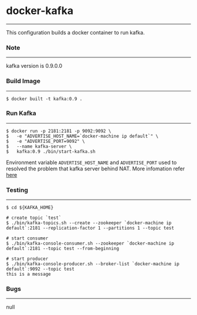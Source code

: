 # docker-kafka
-------
This configuration builds a docker container to run kafka.
### Note
-------
kafka version is 0.9.0.0


### Build Image
--------
	$ docker built -t kafka:0.9 .
	
### Run Kafka
--------
	$ docker run -p 2181:2181 -p 9092:9092 \
	$ 	-e "ADVERTISE_HOST_NAME=`docker-machine ip default`" \
	$	-e "ADVERTISE_PORT=9092" \
	$	--name kafka-server \
	$ 	kafka:0.9 ./bin/start-kafka.sh
	
	
Environment variable `ADVERTISE_HOST_NAME` and `ADVERTISE_PORT` used to resolved the problem that kafka server behind NAT. More infomation refer [here](http://stackoverflow.com/questions/35002343/kafka-docker-error-when-sending-message-from-host-to-container-batch-expire)


### Testing
-------
	$ cd ${KAFKA_HOME}
	
	# create topic `test`
	$ ./bin/kafka-topics.sh --create --zookeeper `docker-machine ip default`:2181 --replication-factor 1 --partitions 1 --topic test
	
	# start consumer
	$ ./bin/kafka-console-consumer.sh --zookeeper `docker-machine ip default`:2181 --topic test --from-beginning
	
	# start producer
	$ ./bin/kafka-console-producer.sh --broker-list `docker-machine ip default`:9092 --topic test
	this is a message

### Bugs
-------
null